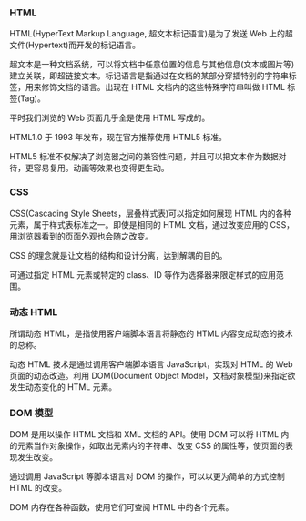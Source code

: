 
### HTML

HTML(HyperText Markup Language, 超文本标记语言)是为了发送 Web 上的超文件(Hypertext)而开发的标记语言。

超文本是一种文档系统，可以将文档中任意位置的信息与其他信息(文本或图片等)建立关联，即超链接文本。标记语言是指通过在文档的某部分穿插特别的字符串标签，用来修饰文档的语言。出现在 HTML 文档内的这些特殊字符串叫做 HTML 标签(Tag)。

平时我们浏览的 Web 页面几乎全是使用 HTML 写成的。

HTML1.0 于 1993 年发布，现在官方推荐使用 HTML5 标准。

HTML5 标准不仅解决了浏览器之间的兼容性问题，并且可以把文本作为数据对待，更容易复用。动画等效果也变得更生动。


### CSS

CSS(Cascading Style Sheets，层叠样式表)可以指定如何展现 HTML 内的各种元素，属于样式表标准之一。即使是相同的 HTML 文档，通过改变应用的 CSS，用浏览器看到的页面外观也会随之改变。

CSS 的理念就是让文档的结构和设计分离，达到解耦的目的。

可通过指定 HTML 元素或特定的 class、ID 等作为选择器来限定样式的应用范围。


### 动态 HTML

所谓动态 HTML，是指使用客户端脚本语言将静态的 HTML 内容变成动态的技术的总称。

动态 HTML 技术是通过调用客户端脚本语言 JavaScript，实现对 HTML 的 Web 页面的动态改造。利用 DOM(Document Object Model，文档对象模型)来指定欲发生动态变化的 HTML 元素。


### DOM 模型

DOM 是用以操作 HTML 文档和 XML 文档的 API。使用 DOM 可以将 HTML 内的元素当作对象操作，如取出元素内的字符串、改变 CSS 的属性等，使页面的表现发生改变。

通过调用 JavaScript 等脚本语言对 DOM 的操作，可以以更为简单的方式控制 HTML 的改变。

DOM 内存在各种函数，使用它们可查阅 HTML 中的各个元素。
